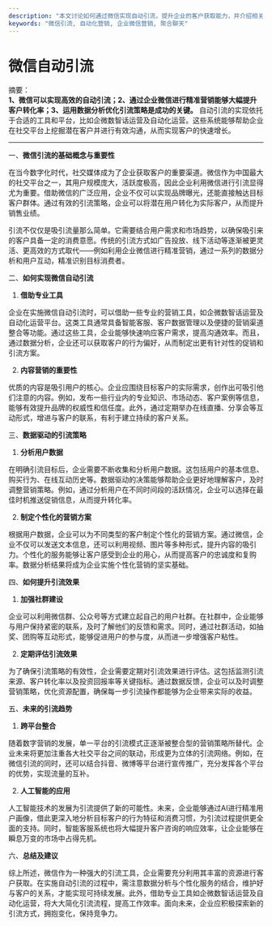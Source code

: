```yaml
---
description: "本文讨论如何通过微信实现自动引流，提升企业的客户获取能力，并介绍相关工具和策略。"
keywords: "微信引流, 自动化营销, 企业微信营销, 聚合聊天"
---
```

# 微信自动引流

摘要：  
**1、微信可以实现高效的自动引流；2、通过企业微信进行精准营销能够大幅提升客户转化率；3、运用数据分析优化引流策略是成功的关键。** 自动引流的实现依托于合适的工具和平台，比如企微数智话运营及自动化运营。这些系统能够帮助企业在社交平台上挖掘潜在客户并进行有效沟通，从而实现客户的快速增长。

---

一、**微信引流的基础概念与重要性**

在当今数字化时代，社交媒体成为了企业获取客户的重要渠道。微信作为中国最大的社交平台之一，其用户规模庞大，活跃度极高，因此企业利用微信进行引流显得尤为重要。借助微信的广泛应用，企业不仅可以实现品牌曝光，还能直接触达目标客户群体。通过有效的引流策略，企业可以将潜在用户转化为实际客户，从而提升销售业绩。

引流不仅仅是吸引流量那么简单。它需要结合用户需求和市场趋势，以确保吸引来的客户具备一定的消费意愿。传统的引流方式如广告投放、线下活动等逐渐被更灵活、更高效的方式取代——例如利用企业微信进行精准营销，通过一系列的数据分析和用户互动，精准识别目标消费者。

二、**如何实现微信自动引流**

1. **借助专业工具**

企业在实施微信自动引流时，可以借助一些专业的营销工具，如企微数智话运营及自动化运营平台。这类工具通常具备智能客服、客户数据管理以及便捷的营销渠道整合等功能。通过这些工具，企业能够快速响应客户需求，提高沟通效率。而且，通过数据分析，企业还可以获取客户的行为偏好，从而制定出更有针对性的促销和引流方案。

2. **内容营销的重要性**

优质的内容是吸引用户的核心。企业应围绕目标客户的实际需求，创作出可吸引他们注意的内容。例如，发布一些行业内的专业知识、市场动态、客户案例等信息，能够有效提升品牌的权威性和信任度。此外，通过定期举办在线直播、分享会等互动形式，增进与客户的联系，有利于建立持续的客户关系。

三、**数据驱动的引流策略**

1. **分析用户数据**

在明确引流目标后，企业需要不断收集和分析用户数据。这包括用户的基本信息、购买行为、在线互动历史等。数据驱动的决策能够帮助企业更好地理解客户，及时调整营销策略。例如，通过分析用户在不同时间段的活跃情况，企业可以选择在最佳时机推送促销信息，从而提升转化率。

2. **制定个性化的营销方案**

根据用户数据，企业可以为不同类型的客户制定个性化的营销方案。通过微信，企业不仅可以发送文本信息，还可以利用视频、图片等多种形式，提升内容的吸引力。个性化的服务能够让客户感受到企业的用心，从而提高客户的忠诚度和复购率。数据分析结果将成为企业实施个性化营销的坚实基础。

四、**如何提升引流效果**

1. **加强社群建设**

企业可以利用微信群、公众号等方式建立起自己的用户社群。在社群中，企业能够与用户保持紧密的联系，及时了解他们的反馈和需求。同时，通过社群活动，如抽奖、团购等互动形式，能够促进用户的参与度，从而进一步增强客户粘性。

2. **定期评估引流效果**

为了确保引流策略的有效性，企业需要定期对引流效果进行评估。这包括监测引流来源、客户转化率以及投资回报率等关键指标。通过数据反馈，企业可以及时调整营销策略，优化资源配置，确保每一步引流操作都能够为企业带来实际的收益。

五、**未来的引流趋势**

1. **跨平台整合**

随着数字营销的发展，单一平台的引流模式正逐渐被整合型的营销策略所替代。企业未来将更加注重各大社交平台之间的联动，形成更为立体的引流网络。例如，在微信引流的同时，还可以结合抖音、微博等平台进行宣传推广，充分发挥各个平台的优势，实现流量的互补。

2. **人工智能的应用**

人工智能技术的发展为引流提供了新的可能性。未来，企业能够通过AI进行精准用户画像，借此更深入地分析目标客户的行为特征和消费习惯，为引流过程提供更全面的支持。同时，智能客服系统也将大幅提升客户咨询的响应效率，让企业能够在瞬息万变的市场中占得先机。

六、**总结及建议**

综上所述，微信作为一种强大的引流工具，企业需要充分利用其丰富的资源进行客户获取。在实施自动引流的过程中，需注意数据分析与个性化服务的结合，维护好与客户的关系，才能实现可持续发展。此外，借助专业工具如企微数智话运营及自动化运营，将大大简化引流流程，提高工作效率。面向未来，企业应积极探索新的引流方式，拥抱变化，保持竞争力。
